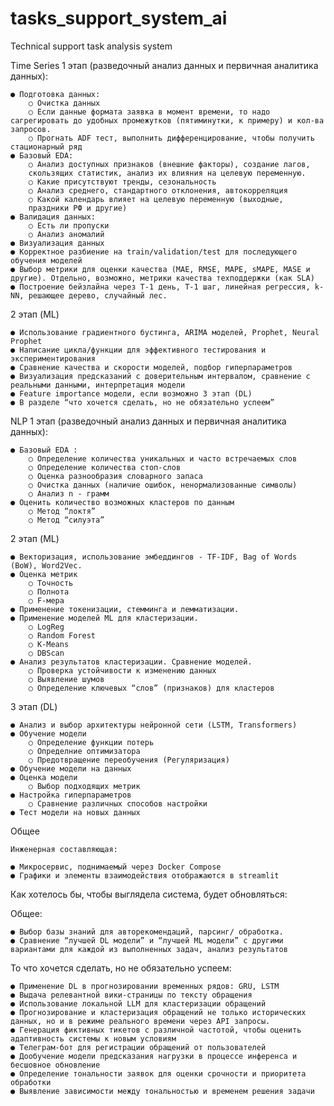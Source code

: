 # tasks_support_system_ai
Technical support task analysis system
    
Time Series
1 этап (разведочный анализ данных и первичная аналитика данных):
    
    ● Подготовка данных:
        ○ Очистка данных
        ○ Если данные формата заявка в момент времени, то надо сагрегировать до удобных промежутков (пятиминутки, к примеру) и кол-ва запросов.
        ○ Прогнать ADF тест, выполнить дифференцирование, чтобы получить стационарный ряд
    ● Базовый EDA:
        ○ Анализ доступных признаков (внешние факторы), создание лагов,
        скользящих статистик, анализ их влияния на целевую переменную.
        ○ Какие присутствуют тренды, сезональность
        ○ Анализ среднего, стандартного отклонения, автокорреляция
        ○ Какой календарь влияет на целевую переменную (выходные,
        праздники РФ и другие)
    ● Валидация данных:
        ○ Есть ли пропуски
        ○ Анализ аномалий
    ● Визуализация данных
    ● Корректное разбиение на train/validation/test для последующего обучения моделей
    ● Выбор метрики для оценки качества (MAE, RMSE, MAPE, sMAPE, MASE и другие). Отдельно, возможно, метрики качества техподдержки (как SLA)
    ● Построение бейзлайна через T-1 день, T-1 шаг, линейная регрессия, k-NN, решающее дерево, случайный лес.
2 этап (ML)
    
    ● Использование градиентного бустинга, ARIMA моделей, Prophet, Neural Prophet
    ● Написание цикла/функции для эффективного тестирования и
    экспериментирования
    ● Сравнение качества и скорости моделей, подбор гиперпараметров
    ● Визуализация предсказаний с доверительным интервалом, сравнение с реальными данными, интерпретация модели
    ● Feature importance модели, если возможно 3 этап (DL)
    ● В разделе “что хочется сделать, но не обязательно успеем” 
    
NLP
1 этап (разведочный анализ данных и первичная аналитика данных):
    
    ● Базовый EDA :
        ○ Определение количества уникальных и часто встречаемых слов
        ○ Определение количества стоп-слов
        ○ Оценка разнообразия словарного запаса
        ○ Очистка данных (наличие ошибок, ненормализованные символы)
        ○ Анализ n - грамм
    ● Оценить количество возможных кластеров по данным
        ○ Метод “локтя”
        ○ Метод “силуэта” 
2 этап (ML)
    
    ● Векторизация, использование эмбеддингов - TF-IDF, Bag of Words (BoW), Word2Vec.
    ● Оценка метрик 
        ○ Точность
        ○ Полнота
        ○ F-мера
    ● Применение токенизации, стемминга и лемматизации.
    ● Применение моделей ML для кластеризации.
        ○ LogReg
        ○ Random Forest
        ○ K-Means
        ○ DBScan
    ● Анализ результатов кластеризации. Сравнение моделей.
        ○ Проверка устойчивости к изменению данных
        ○ Выявление шумов
        ○ Определение ключевых “слов” (признаков) для кластеров
3 этап (DL)
    
    ● Анализ и выбор архитектуры нейронной сети (LSTM, Transformers)
    ● Обучение модели
        ○ Определение функции потерь
        ○ Определние оптимизатора
        ○ Предотвращение переобучения (Регуляризация)
    ● Обучение модели на данных
    ● Оценка модели
        ○ Выбор подходящих метрик 
    ● Настройка гиперпараметров
        ○ Сравнение различных способов настройки 
    ● Тест модели на новых данных
Общее

    Инженерная составляющая:
    
    ● Микросервис, поднимаемый через Docker Compose
    ● Графики и элементы взаимодействия отображаются в streamlit 
Как хотелось бы, чтобы выглядела система, будет обновляться:

Общее:

    ● Выбор базы знаний для авторекомендаций, парсинг/ обработка.
    ● Сравнение “лучшей DL модели” и “лучшей ML модели” с другими вариантами для каждой из выполненных задач, анализ результатов

То что хочется сделать, но не обязательно успеем:
    
    ● Применение DL в прогнозировании временных рядов: GRU, LSTM
    ● Выдача релевантной вики-страницы по тексту обращения
    ● Использование локальной LLM для кластеризации обращений
    ● Прогнозирование и кластеризация обращений не только исторических
    данных, но и в режиме реального времени через API запросы.
    ● Генерация фиктивных тикетов с различной частотой, чтобы оценить
    адаптивность системы к новым условиям
    ● Телеграм-бот для регистрации обращений от пользователей
    ● Дообучение модели предсказания нагрузки в процессе инференса и
    бесшовное обновление
    ● Определение тональности заявок для оценки срочности и приоритета
    обработки
    ● Выявление зависимости между тональностью и временем решения задачи
